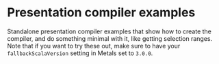 # Presentation compiler examples

Standalone presentation compiler examples that show how to create the compiler,
and do something minimal with it, like getting selection ranges. Note that if
you want to try these out, make sure to have your `fallbackScalaVersion` setting
in Metals set to `3.0.0`.
